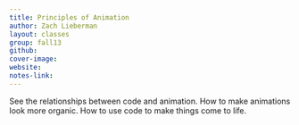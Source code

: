 ```yaml
---
title: Principles of Animation
author: Zach Lieberman
layout: classes
group: fall13
github:
cover-image:
website:
notes-link:
---
```

See the relationships between code and animation. How to make animations look more organic. How to use code to make things come to life.